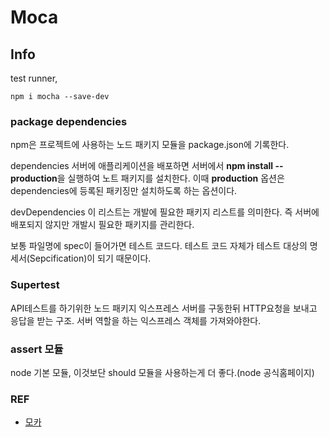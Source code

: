 # Moca

## Info
test runner,
```
npm i mocha --save-dev
```

### package dependencies
npm은 프로젝트에 사용하는 노드 패키지 모듈을 package.json에 기록한다.


dependencies
서버에 애플리케이션을 배포하면 서버에서 **npm install --production**을 실행하여 노트 패키지를 설치한다.
이때 **production** 옵션은 dependencies에 등록된 패키징만 설치하도록 하는 옵션이다.

devDependencies
이 리스트는 개발에 필요한 패키지 리스트를 의미한다.
즉 서버에 배포되지 않지만 개발시 필요한 패키지를 관리한다.




보통 파일명에 spec이 들어가면 테스트 코드다.
테스트 코드 자체가 테스트 대상의 명세서(Sepcification)이 되기 때문이다.


### Supertest
 API테스트를 하기위한 노드 패키지
 익스프레스 서버를 구동한뒤 HTTP요청을 보내고 응답을 받는 구조.
 서버 역할을 하는 익스프레스 객체를 가져와야한다.

### assert 모듈
node 기본 모듈, 이것보단 should 모듈을 사용하는게 더 좋다.(node 공식홈페이지)






 ### REF
 - [모카](https://mochajs.org/)